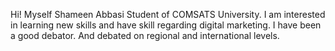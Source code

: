 Hi! Myself Shameen Abbasi
Student of COMSATS University.
I am interested in learning new skills and have skill regarding digital marketing.
I have been a good debator. And debated on regional and international levels.
